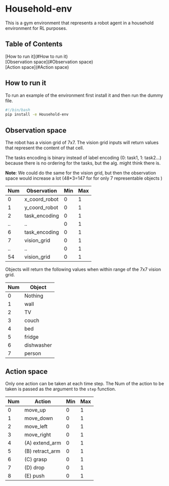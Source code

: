 # Household-env

This is a gym environment that represents a robot agent in a household environment for RL purposes.

## Table of Contents  
[How to run it](#How to run it)  
[Observation space](#Observation space)  
[Action space](#Action space)  

## How to run it

To run an example of the environment first install it and then run the dummy file.
```bash
#!/bin/bash
pip install -e Household-env 
```

## Observation space

The robot has a vision grid of 7x7. The vision grid inputs will return values that represent the content of that cell. 

The tasks encoding is binary instead of label encoding (0: task1, 1: task2...) because there is no ordering for the
 tasks, but the alg. might think there is.
 
 **Note**: We could do the same for the vision grid, but then the observation space would increase a lot (48*3=147 for
  for only 7 representable objects )

Num   | Observation                |  Min   |  Max
------|----------------------------|--------|-------
0     | x_coord_robot              |  0     |  1
1     | y_coord_robot              |  0     |  1
2     | task_encoding              |  0     |  1
..    | ..                         |  0     |  1
6     | task_encoding              |  0     |  1
7     | vision_grid                |  0     |  1
..    | ..                         |  0     |  1
54    | vision_grid                |  0     |  1

Objects will return the following values when within range of the 7x7 vision grid.

Num   | Object
------|---------------
0     | Nothing
1     | wall
2     | TV
3     | couch
4     | bed
5     | fridge
6     | dishwasher
7     | person

## Action space

Only one action can be taken at each time step. The Num of the action to be taken is passed as the argument to the
 `step` function.

Num   | Action                     |  Min   |  Max
------|----------------------------|--------|-------
0     | move_up                    |  0     |  1
1     | move_down                  |  0     |  1
2     | move_left                  |  0     |  1
3     | move_right                 |  0     |  1
4     | (A) extend_arm             |  0     |  1
5     | (B) retract_arm            |  0     |  1
6     | (C) grasp                  |  0     |  1
7     | (D) drop                   |  0     |  1
8     | (E) push                   |  0     |  1
